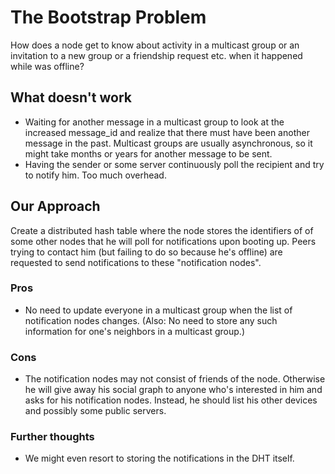 The Bootstrap Problem
=====================

How does a node get to know about activity in a multicast group or an
invitation to a new group or a friendship request etc. when it happened
while was offline?


What doesn't work
-----------------

- Waiting for another message in a multicast group to look at the
  increased message_id and realize that there must have been another
  message in the past. Multicast groups are usually asynchronous, so it
  might take months or years for another message to be sent.
- Having the sender or some server continuously poll the recipient and
  try to notify him. Too much overhead.


Our Approach
------------

Create a distributed hash table where the node stores the identifiers of
of some other nodes that he will poll for notifications upon booting up.
Peers trying to contact him (but failing to do so because he's offline)
are requested to send notifications to these "notification nodes".


### Pros

- No need to update everyone in a multicast group when the list of
  notification nodes changes. (Also: No need to store any such
  information for one's neighbors in a multicast group.)


### Cons

- The notification nodes may not consist of friends of the node.
  Otherwise he will give away his social graph to anyone who's
  interested in him and asks for his notification nodes. Instead, he
  should list his other devices and possibly some public servers.


### Further thoughts

- We might even resort to storing the notifications in the DHT itself.
